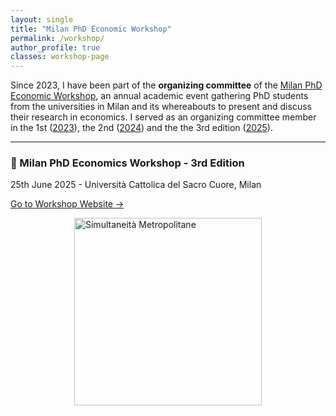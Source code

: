 ```yaml
---
layout: single
title: "Milan PhD Economic Workshop"
permalink: /workshop/
author_profile: true
classes: workshop-page
---
```

Since 2023, I have been part of the **organizing committee** of the [Milan PhD Economic Workshop](https://sites.google.com/view/milanphdeconworkshop/home), an annual academic event gathering PhD students from the universities in Milan and its whereabouts to present and discuss their research in economics.
I served as an organizing committee member in the 1st ([2023](https://sites.google.com/view/milanphdeconworkshop/past-events/2023-workshop-unimi)), the 2nd ([2024](https://sites.google.com/view/milanphdeconworkshop/past-events/2024-workshop-unimib))
and the the 3rd edition ([2025](https://sites.google.com/view/milanphdeconworkshop/home)).


---

### 🔗 Milan PhD Economics Workshop - 3rd Edition <br>
25th June 2025 - Università Cattolica del Sacro Cuore, Milan

<a href="https://sites.google.com/view/milanphdeconworkshop/home"
   target="_blank"
   class="button-link">
   Go to Workshop Website →
</a>

<div class="content-center">
  <div class="image-container">
    <img src="https://gabrieleletta97.github.io/images/depero.jpg"
         alt="Simultaneità Metropolitane"
         style="width: 300px; height: auto; display: block; margin: 0 auto;">
  </div>
</div>

